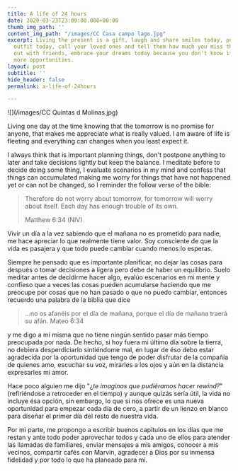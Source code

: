 ```yaml
---
title: A life of 24 hours
date: 2020-03-23T23:00:00.000+00:00
thumb_img_path: ''
content_img_path: "/images/CC Casa campo lago.jpg"
excerpt: Living the present is a gift, laugh and share smiles today, put on your best
  outfit today, call your loved ones and tell them how much you miss them, hanging
  out with friends, embrace your dreams today because you don't know if there are
  more opportunities.
layout: post
subtitle: ''
hide_header: false
permalink: a-life-of-24hours

---
```

![](/images/CC Quintas d Molinas.jpg)

Living one day at the time knowing that the tomorrow is no promise for anyone, that makes me appreciate what is really valued. I am aware of life is fleeting and everything can changes when you least expect it.

I always think that is important planning things, don't postpone anything to later and take decisions lightly but keep the balance. I meditate before to decide doing some thing, I evaluate scenarios in my mind and confess that things can accumulated making me worry for things that have not happened yet or can not be changed, so I reminder the follow verse of the bible:

> Therefore do not worry about tomorrow, for tomorrow will worry about itself. Each day has enough trouble of its own.
>
> Matthew 6:34 (NIV)

Vivir un día a la vez sabiendo que el mañana no es prometido para nadie, me hace apreciar lo que realmente tiene valor. Soy consciente de que la vida es pasajera y que todo puede cambiar cuando menos lo esperas.

Siempre he pensado que es importante planificar, no dejar las cosas para después o tomar decisiones a ligera pero debe de haber un equilibrio. Suelo meditar antes de decidirme hacer algo, evalúo escenarios en mi mente y confieso que a veces las cosas pueden acumularse haciendo que me preocupe por cosas que no han pasado o que no puedo cambiar, entonces recuerdo una palabra de la biblia que dice

> ...no os afanéis por el día de mañana, porque el día de mañana traerá su afán. Mateo 6:34

y me digo a mí misma que no tiene ningún sentido pasar más tiempo preocupada por nada. De hecho, si hoy fuera mi último día sobre la tierra, no debiera desperdiciarlo sintiéndome mal, en lugar de éso debo estar agradecida por la oportunidad que tengo de poder disfrutar de la compañía de quienes amo, escuchar su voz, mirarles a los ojos y aún en la distancia expresarles mi amor.

Hace poco alguien me dijo "¿_te imaginas que pudiéramos hacer rewind?_" (refiriéndose a retroceder en el tiempo) y aunque quizás sería útil, la vida no incluye ésa opción, sin embargo, lo que sí nos ofrece es una nueva oportunidad para empezar cada día de cero, a partir de un lienzo en blanco para diseñar el primer día del resto de nuestra vida.

Por mi parte, me propongo a escribir buenos capítulos en los días que me restan y ante todo poder aprovechar todos y cada uno de ellos para atender las llamadas de familiares, enviar mensajes a mis amigos, conocer a mis vecinos, compartir cafés con Marvin, agradecer a Dios por su inmensa fidelidad y por todo lo que ha planeado para mí.
